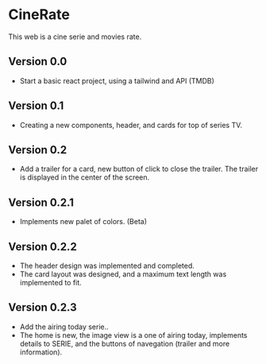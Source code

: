 # CineRate

This web is a cine serie and movies rate.

## Version 0.0

- Start a basic react project, using a tailwind and API (TMDB)


## Version 0.1

- Creating a new components, header, and cards for top of series TV.

## Version 0.2 

- Add a trailer for a card, new button of click to close the trailer. The trailer is displayed in the center of the screen.


## Version 0.2.1

- Implements new palet of colors. (Beta)


## Version 0.2.2


- The header design was implemented and completed.
- The card layout was designed, and a maximum text length was implemented to fit.

## Version 0.2.3

- Add the airing today serie..
- The home is new, the image view is a one of airing today, implements details to SERIE, and the buttons of navegation (trailer and more information).